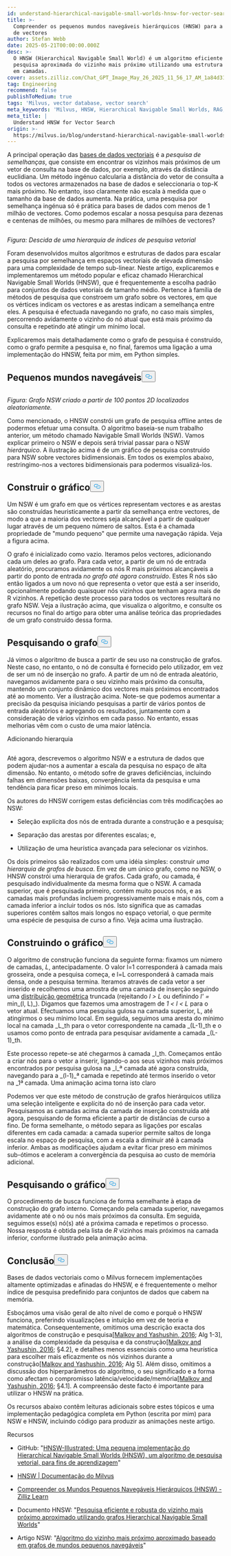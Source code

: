 ```yaml
---
id: understand-hierarchical-navigable-small-worlds-hnsw-for-vector-search.md
title: >-
  Compreender os pequenos mundos navegáveis hierárquicos (HNSW) para a pesquisa
  de vectores
author: Stefan Webb
date: 2025-05-21T00:00:00.000Z
desc: >-
  O HNSW (Hierarchical Navigable Small World) é um algoritmo eficiente para a
  pesquisa aproximada do vizinho mais próximo utilizando uma estrutura de grafo
  em camadas.
cover: assets.zilliz.com/Chat_GPT_Image_May_26_2025_11_56_17_AM_1a84d31090.png
tag: Engineering
recommend: false
publishToMedium: true
tags: 'Milvus, vector database, vector search'
meta_keywords: 'Milvus, HNSW, Hierarchical Navigable Small Worlds, RAG, vector search'
meta_title: |
  Understand HNSW for Vector Search
origin: >-
  https://milvus.io/blog/understand-hierarchical-navigable-small-worlds-hnsw-for-vector-search.md
---
```

<p>A principal operação das <a href="https://milvus.io/blog/what-is-a-vector-database.md">bases de dados vectoriais</a> é a <em>pesquisa de semelhanças</em>, que consiste em encontrar os vizinhos mais próximos de um vetor de consulta na base de dados, por exemplo, através da distância euclidiana. Um método ingénuo calcularia a distância do vetor de consulta a todos os vectores armazenados na base de dados e seleccionaria o top-K mais próximo. No entanto, isso claramente não escala à medida que o tamanho da base de dados aumenta. Na prática, uma pesquisa por semelhança ingénua só é prática para bases de dados com menos de 1 milhão de vectores. Como podemos escalar a nossa pesquisa para dezenas e centenas de milhões, ou mesmo para milhares de milhões de vectores?</p>
<p>
  <span class="img-wrapper">
    <img translate="no" src="https://assets.zilliz.com/Figure_Descending_a_hierarchy_of_vector_search_indices_cf9fb8060a.png" alt="" class="doc-image" id="" />
    <span></span>
  </span>
</p>
<p><em>Figura: Descida de uma hierarquia de índices de pesquisa vetorial</em></p>
<p>Foram desenvolvidos muitos algoritmos e estruturas de dados para escalar a pesquisa por semelhança em espaços vectoriais de elevada dimensão para uma complexidade de tempo sub-linear. Neste artigo, explicaremos e implementaremos um método popular e eficaz chamado Hierarchical Navigable Small Worlds (HNSW), que é frequentemente a escolha padrão para conjuntos de dados vetoriais de tamanho médio. Pertence à família de métodos de pesquisa que constroem um grafo sobre os vectores, em que os vértices indicam os vectores e as arestas indicam a semelhança entre eles. A pesquisa é efectuada navegando no grafo, no caso mais simples, percorrendo avidamente o vizinho do nó atual que está mais próximo da consulta e repetindo até atingir um mínimo local.</p>
<p>Explicaremos mais detalhadamente como o grafo de pesquisa é construído, como o grafo permite a pesquisa e, no final, faremos uma ligação a uma implementação do HNSW, feita por mim, em Python simples.</p>
<h2 id="Navigable-Small-Worlds" class="common-anchor-header">Pequenos mundos navegáveis<button data-href="#Navigable-Small-Worlds" class="anchor-icon" translate="no">
      <svg translate="no"
        aria-hidden="true"
        focusable="false"
        height="20"
        version="1.1"
        viewBox="0 0 16 16"
        width="16"
      >
        <path
          fill="#0092E4"
          fill-rule="evenodd"
          d="M4 9h1v1H4c-1.5 0-3-1.69-3-3.5S2.55 3 4 3h4c1.45 0 3 1.69 3 3.5 0 1.41-.91 2.72-2 3.25V8.59c.58-.45 1-1.27 1-2.09C10 5.22 8.98 4 8 4H4c-.98 0-2 1.22-2 2.5S3 9 4 9zm9-3h-1v1h1c1 0 2 1.22 2 2.5S13.98 12 13 12H9c-.98 0-2-1.22-2-2.5 0-.83.42-1.64 1-2.09V6.25c-1.09.53-2 1.84-2 3.25C6 11.31 7.55 13 9 13h4c1.45 0 3-1.69 3-3.5S14.5 6 13 6z"
        ></path>
      </svg>
    </button></h2><p>
  <span class="img-wrapper">
    <img translate="no" src="https://assets.zilliz.com/Figure_NSW_graph_created_from_100_randomly_located_2_D_points_3ffccbd6a7.jpg" alt="" class="doc-image" id="" />
    <span></span>
  </span>
</p>
<p><em>Figura: Grafo NSW criado a partir de 100 pontos 2D localizados aleatoriamente.</em></p>
<p>Como mencionado, o HNSW constrói um grafo de pesquisa offline antes de podermos efetuar uma consulta. O algoritmo baseia-se num trabalho anterior, um método chamado Navigable Small Worlds (NSW). Vamos explicar primeiro o NSW e depois será trivial passar para o NSW <em>hierárquico</em>. A ilustração acima é de um gráfico de pesquisa construído para NSW sobre vectores bidimensionais. Em todos os exemplos abaixo, restringimo-nos a vectores bidimensionais para podermos visualizá-los.</p>
<h2 id="Constructing-the-Graph" class="common-anchor-header">Construir o gráfico<button data-href="#Constructing-the-Graph" class="anchor-icon" translate="no">
      <svg translate="no"
        aria-hidden="true"
        focusable="false"
        height="20"
        version="1.1"
        viewBox="0 0 16 16"
        width="16"
      >
        <path
          fill="#0092E4"
          fill-rule="evenodd"
          d="M4 9h1v1H4c-1.5 0-3-1.69-3-3.5S2.55 3 4 3h4c1.45 0 3 1.69 3 3.5 0 1.41-.91 2.72-2 3.25V8.59c.58-.45 1-1.27 1-2.09C10 5.22 8.98 4 8 4H4c-.98 0-2 1.22-2 2.5S3 9 4 9zm9-3h-1v1h1c1 0 2 1.22 2 2.5S13.98 12 13 12H9c-.98 0-2-1.22-2-2.5 0-.83.42-1.64 1-2.09V6.25c-1.09.53-2 1.84-2 3.25C6 11.31 7.55 13 9 13h4c1.45 0 3-1.69 3-3.5S14.5 6 13 6z"
        ></path>
      </svg>
    </button></h2><p>Um NSW é um grafo em que os vértices representam vectores e as arestas são construídas heuristicamente a partir da semelhança entre vectores, de modo a que a maioria dos vectores seja alcançável a partir de qualquer lugar através de um pequeno número de saltos. Esta é a chamada propriedade de "mundo pequeno" que permite uma navegação rápida. Veja a figura acima.</p>
<p>O grafo é inicializado como vazio. Iteramos pelos vectores, adicionando cada um deles ao grafo. Para cada vetor, a partir de um nó de entrada aleatório, procuramos avidamente os nós R mais próximos alcançáveis a partir do ponto de entrada <em>no grafo até agora construído</em>. Estes R nós são então ligados a um novo nó que representa o vetor que está a ser inserido, opcionalmente podando quaisquer nós vizinhos que tenham agora mais de R vizinhos. A repetição deste processo para todos os vectores resultará no grafo NSW. Veja a ilustração acima, que visualiza o algoritmo, e consulte os recursos no final do artigo para obter uma análise teórica das propriedades de um grafo construído dessa forma.</p>
<h2 id="Searching-the-Graph" class="common-anchor-header">Pesquisando o grafo<button data-href="#Searching-the-Graph" class="anchor-icon" translate="no">
      <svg translate="no"
        aria-hidden="true"
        focusable="false"
        height="20"
        version="1.1"
        viewBox="0 0 16 16"
        width="16"
      >
        <path
          fill="#0092E4"
          fill-rule="evenodd"
          d="M4 9h1v1H4c-1.5 0-3-1.69-3-3.5S2.55 3 4 3h4c1.45 0 3 1.69 3 3.5 0 1.41-.91 2.72-2 3.25V8.59c.58-.45 1-1.27 1-2.09C10 5.22 8.98 4 8 4H4c-.98 0-2 1.22-2 2.5S3 9 4 9zm9-3h-1v1h1c1 0 2 1.22 2 2.5S13.98 12 13 12H9c-.98 0-2-1.22-2-2.5 0-.83.42-1.64 1-2.09V6.25c-1.09.53-2 1.84-2 3.25C6 11.31 7.55 13 9 13h4c1.45 0 3-1.69 3-3.5S14.5 6 13 6z"
        ></path>
      </svg>
    </button></h2><p>Já vimos o algoritmo de busca a partir de seu uso na construção de grafos. Neste caso, no entanto, o nó de consulta é fornecido pelo utilizador, em vez de ser um nó de inserção no grafo. A partir de um nó de entrada aleatório, navegamos avidamente para o seu vizinho mais próximo da consulta, mantendo um conjunto dinâmico dos vectores mais próximos encontrados até ao momento. Ver a ilustração acima. Note-se que podemos aumentar a precisão da pesquisa iniciando pesquisas a partir de vários pontos de entrada aleatórios e agregando os resultados, juntamente com a consideração de vários vizinhos em cada passo. No entanto, essas melhorias vêm com o custo de uma maior latência.</p>
<custom-h1>Adicionando hierarquia</custom-h1><p>
  <span class="img-wrapper">
    <img translate="no" src="https://assets.zilliz.com/adding_hierarchy_0101234812.png" alt="" class="doc-image" id="" />
    <span></span>
  </span>
</p>
<p>Até agora, descrevemos o algoritmo NSW e a estrutura de dados que podem ajudar-nos a aumentar a escala da pesquisa no espaço de alta dimensão. No entanto, o método sofre de graves deficiências, incluindo falhas em dimensões baixas, convergência lenta da pesquisa e uma tendência para ficar preso em mínimos locais.</p>
<p>Os autores do HNSW corrigem estas deficiências com três modificações ao NSW:</p>
<ul>
<li><p>Seleção explícita dos nós de entrada durante a construção e a pesquisa;</p></li>
<li><p>Separação das arestas por diferentes escalas; e,</p></li>
<li><p>Utilização de uma heurística avançada para selecionar os vizinhos.</p></li>
</ul>
<p>Os dois primeiros são realizados com uma idéia simples: construir <em>uma hierarquia de grafos de busca</em>. Em vez de um único grafo, como no NSW, o HNSW constrói uma hierarquia de grafos. Cada grafo, ou camada, é pesquisado individualmente da mesma forma que o NSW. A camada superior, que é pesquisada primeiro, contém muito poucos nós, e as camadas mais profundas incluem progressivamente mais e mais nós, com a camada inferior a incluir todos os nós. Isto significa que as camadas superiores contêm saltos mais longos no espaço vetorial, o que permite uma espécie de pesquisa de curso a fino. Veja acima uma ilustração.</p>
<h2 id="Constructing-the-Graph" class="common-anchor-header">Construindo o gráfico<button data-href="#Constructing-the-Graph" class="anchor-icon" translate="no">
      <svg translate="no"
        aria-hidden="true"
        focusable="false"
        height="20"
        version="1.1"
        viewBox="0 0 16 16"
        width="16"
      >
        <path
          fill="#0092E4"
          fill-rule="evenodd"
          d="M4 9h1v1H4c-1.5 0-3-1.69-3-3.5S2.55 3 4 3h4c1.45 0 3 1.69 3 3.5 0 1.41-.91 2.72-2 3.25V8.59c.58-.45 1-1.27 1-2.09C10 5.22 8.98 4 8 4H4c-.98 0-2 1.22-2 2.5S3 9 4 9zm9-3h-1v1h1c1 0 2 1.22 2 2.5S13.98 12 13 12H9c-.98 0-2-1.22-2-2.5 0-.83.42-1.64 1-2.09V6.25c-1.09.53-2 1.84-2 3.25C6 11.31 7.55 13 9 13h4c1.45 0 3-1.69 3-3.5S14.5 6 13 6z"
        ></path>
      </svg>
    </button></h2><p>O algoritmo de construção funciona da seguinte forma: fixamos um número de camadas, <em>L</em>, antecipadamente. O valor l=1 corresponderá à camada mais grosseira, onde a pesquisa começa, e l=L corresponderá à camada mais densa, onde a pesquisa termina. Iteramos através de cada vetor a ser inserido e recolhemos uma amostra de uma camada de inserção seguindo uma <a href="https://en.wikipedia.org/wiki/Geometric_distribution">distribuição geométrica</a> truncada (rejeitando <em>l &gt; L</em> ou definindo <em>l' =</em> min_(l, L)_). Digamos que fazemos uma amostragem de <em>1 &lt; l &lt; L</em> para o vetor atual. Efectuamos uma pesquisa gulosa na camada superior, L, até atingirmos o seu mínimo local. Em seguida, seguimos uma aresta do mínimo local na camada _L_th para o vetor correspondente na camada _(L-1)_th e o usamos como ponto de entrada para pesquisar avidamente a camada _(L-1)_th.</p>
<p>Este processo repete-se até chegarmos à camada _l_th. Começamos então a criar nós para o vetor a inserir, ligando-o aos seus vizinhos mais próximos encontrados por pesquisa gulosa na _l_ª camada até agora construída, navegando para a _(l-1)_ª camada e repetindo até termos inserido o vetor na _1ª camada. Uma animação acima torna isto claro</p>
<p>Podemos ver que este método de construção de grafos hierárquicos utiliza uma seleção inteligente e explícita do nó de inserção para cada vetor. Pesquisamos as camadas acima da camada de inserção construída até agora, pesquisando de forma eficiente a partir de distâncias de curso a fino. De forma semelhante, o método separa as ligações por escalas diferentes em cada camada: a camada superior permite saltos de longa escala no espaço de pesquisa, com a escala a diminuir até à camada inferior. Ambas as modificações ajudam a evitar ficar preso em mínimos sub-ótimos e aceleram a convergência da pesquisa ao custo de memória adicional.</p>
<h2 id="Searching-the-Graph" class="common-anchor-header">Pesquisando o gráfico<button data-href="#Searching-the-Graph" class="anchor-icon" translate="no">
      <svg translate="no"
        aria-hidden="true"
        focusable="false"
        height="20"
        version="1.1"
        viewBox="0 0 16 16"
        width="16"
      >
        <path
          fill="#0092E4"
          fill-rule="evenodd"
          d="M4 9h1v1H4c-1.5 0-3-1.69-3-3.5S2.55 3 4 3h4c1.45 0 3 1.69 3 3.5 0 1.41-.91 2.72-2 3.25V8.59c.58-.45 1-1.27 1-2.09C10 5.22 8.98 4 8 4H4c-.98 0-2 1.22-2 2.5S3 9 4 9zm9-3h-1v1h1c1 0 2 1.22 2 2.5S13.98 12 13 12H9c-.98 0-2-1.22-2-2.5 0-.83.42-1.64 1-2.09V6.25c-1.09.53-2 1.84-2 3.25C6 11.31 7.55 13 9 13h4c1.45 0 3-1.69 3-3.5S14.5 6 13 6z"
        ></path>
      </svg>
    </button></h2><p>O procedimento de busca funciona de forma semelhante à etapa de construção do grafo interno. Começando pela camada superior, navegamos avidamente até o nó ou nós mais próximos da consulta. Em seguida, seguimos esse(s) nó(s) até a próxima camada e repetimos o processo. Nossa resposta é obtida pela lista de <em>R</em> vizinhos mais próximos na camada inferior, conforme ilustrado pela animação acima.</p>
<h2 id="Conclusion" class="common-anchor-header">Conclusão<button data-href="#Conclusion" class="anchor-icon" translate="no">
      <svg translate="no"
        aria-hidden="true"
        focusable="false"
        height="20"
        version="1.1"
        viewBox="0 0 16 16"
        width="16"
      >
        <path
          fill="#0092E4"
          fill-rule="evenodd"
          d="M4 9h1v1H4c-1.5 0-3-1.69-3-3.5S2.55 3 4 3h4c1.45 0 3 1.69 3 3.5 0 1.41-.91 2.72-2 3.25V8.59c.58-.45 1-1.27 1-2.09C10 5.22 8.98 4 8 4H4c-.98 0-2 1.22-2 2.5S3 9 4 9zm9-3h-1v1h1c1 0 2 1.22 2 2.5S13.98 12 13 12H9c-.98 0-2-1.22-2-2.5 0-.83.42-1.64 1-2.09V6.25c-1.09.53-2 1.84-2 3.25C6 11.31 7.55 13 9 13h4c1.45 0 3-1.69 3-3.5S14.5 6 13 6z"
        ></path>
      </svg>
    </button></h2><p>Bases de dados vectoriais como o Milvus fornecem implementações altamente optimizadas e afinadas do HNSW, e é frequentemente o melhor índice de pesquisa predefinido para conjuntos de dados que cabem na memória.</p>
<p>Esboçámos uma visão geral de alto nível de como e porquê o HNSW funciona, preferindo visualizações e intuição em vez de teoria e matemática. Consequentemente, omitimos uma descrição exacta dos algoritmos de construção e pesquisa<a href="https://arxiv.org/abs/1603.09320">[Malkov and Yashushin, 2016</a>; Alg 1-3], a análise da complexidade da pesquisa e da construção<a href="https://arxiv.org/abs/1603.09320">[Malkov and Yashushin, 2016</a>; §4.2], e detalhes menos essenciais como uma heurística para escolher mais eficazmente os nós vizinhos durante a construção<a href="https://arxiv.org/abs/1603.09320">[Malkov and Yashushin, 2016</a>; Alg 5]. Além disso, omitimos a discussão dos hiperparâmetros do algoritmo, o seu significado e a forma como afectam o compromisso latência/velocidade/memória<a href="https://arxiv.org/abs/1603.09320">[Malkov and Yashushin, 2016</a>; §4.1]. A compreensão deste facto é importante para utilizar o HNSW na prática.</p>
<p>Os recursos abaixo contêm leituras adicionais sobre estes tópicos e uma implementação pedagógica completa em Python (escrita por mim) para NSW e HNSW, incluindo código para produzir as animações neste artigo.</p>
<custom-h1>Recursos</custom-h1><ul>
<li><p>GitHub: "<a href="https://github.com/stefanwebb/hnsw-illustrated">HNSW-Illustrated: Uma pequena implementação do Hierarchical Navigable Small Worlds (HNSW), um algoritmo de pesquisa vetorial, para fins de aprendizagem</a>"</p></li>
<li><p><a href="https://milvus.io/docs/hnsw.md#HNSW">HNSW | Documentação do Milvus</a></p></li>
<li><p><a href="https://zilliz.com/learn/hierarchical-navigable-small-worlds-HNSW">Compreender os Mundos Pequenos Navegáveis Hierárquicos (HNSW) - Zilliz Learn</a></p></li>
<li><p>Documento HNSW: "<a href="https://arxiv.org/abs/1603.09320">Pesquisa eficiente e robusta do vizinho mais próximo aproximado utilizando grafos Hierarchical Navigable Small Worlds</a>"</p></li>
<li><p>Artigo NSW: "<a href="https://publications.hse.ru/pubs/share/folder/x5p6h7thif/128296059.pdf">Algoritmo do vizinho mais próximo aproximado baseado em grafos de mundos pequenos navegáveis</a>"</p></li>
</ul>

